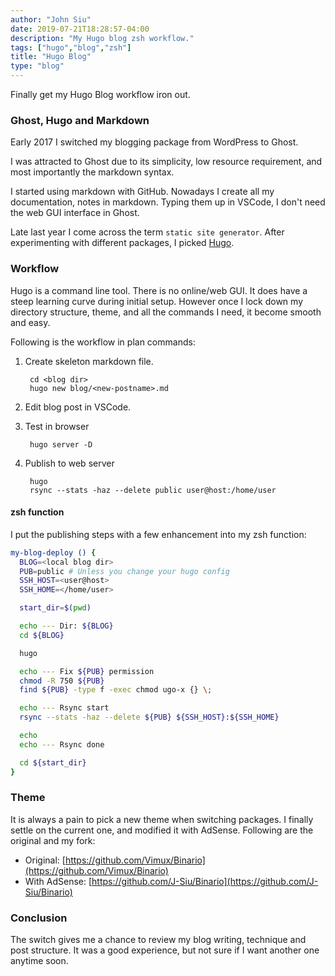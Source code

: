 ```yaml
---
author: "John Siu"
date: 2019-07-21T18:28:57-04:00
description: "My Hugo blog zsh workflow."
tags: ["hugo","blog","zsh"]
title: "Hugo Blog"
type: "blog"
---
```


Finally get my Hugo Blog workflow iron out.
<!--more-->

### Ghost, Hugo and Markdown

Early 2017 I switched my blogging package from WordPress to Ghost.

I was attracted to Ghost due to its simplicity, low resource requirement, and most importantly the markdown syntax.

I started using markdown with GitHub. Nowadays I create all my documentation, notes in markdown. Typing them up in VSCode, I don't need the web GUI interface in Ghost.

Late last year I come across the term `static site generator`. After experimenting with different packages, I picked [Hugo](//gohugo.io/).

### Workflow

Hugo is a command line tool. There is no online/web GUI. It does have a steep learning curve during initial setup. However once I lock down my directory structure, theme, and all the commands I need, it become smooth and easy.

Following is the workflow in plan commands:

1. Create skeleton markdown file.

        cd <blog dir>
        hugo new blog/<new-postname>.md

2. Edit blog post in VSCode.

3. Test in browser

        hugo server -D

4. Publish to web server

        hugo
        rsync --stats -haz --delete public user@host:/home/user

#### zsh function

I put the publishing steps with a few enhancement into my zsh function:

```zsh
my-blog-deploy () {
  BLOG=<local blog dir>
  PUB=public # Unless you change your hugo config
  SSH_HOST=<user@host>
  SSH_HOME=</home/user>

  start_dir=$(pwd)

  echo --- Dir: ${BLOG}
  cd ${BLOG}

  hugo

  echo --- Fix ${PUB} permission
  chmod -R 750 ${PUB}
  find ${PUB} -type f -exec chmod ugo-x {} \;

  echo --- Rsync start
  rsync --stats -haz --delete ${PUB} ${SSH_HOST}:${SSH_HOME}

  echo
  echo --- Rsync done

  cd ${start_dir}
}
```

### Theme

It is always a pain to pick a new theme when switching packages. I finally settle on the current one, and modified it with AdSense. Following are the original and my fork:

- Original: [https://github.com/Vimux/Binario](https://github.com/Vimux/Binario)
- With AdSense: [https://github.com/J-Siu/Binario](https://github.com/J-Siu/Binario)

### Conclusion

The switch gives me a chance to review my blog writing, technique and post structure. It was a good experience, but not sure if I want another one anytime soon.
